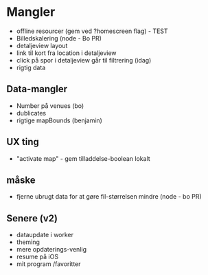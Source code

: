 # Mangler

* offline resourcer (gem ved ?homescreen flag) - TEST
* Billedskalering (node - Bo PR)
* detaljeview layout
* link til kort fra location i detaljeview
* click på spor i detaljeview går til filtrering (idag)
* rigtig data

## Data-mangler

* Number på venues (bo)
* dublicates
* rigtige mapBounds (benjamin)

## UX ting

* "activate map" - gem tilladdelse-boolean lokalt 

## måske

* fjerne ubrugt data for at gøre fil-størrelsen mindre (node - bo PR)

## Senere (v2)

* dataupdate i worker
* theming
* mere opdaterings-venlig
* resume på iOS
* mit program /favoritter
